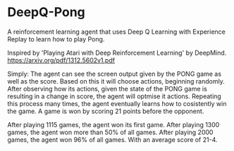 # DeepQ-Pong
A reinforcement learning agent that uses Deep Q Learning with Experience Replay to learn how to play Pong. 

Inspired by 'Playing Atari with Deep Reinforcement Learning' by DeepMind.
https://arxiv.org/pdf/1312.5602v1.pdf

Simply:
The agent can see the screen output given by the PONG game as well as the score.
Based on this it will choose actions, beginning randomly.
After observing how its actions, given the state of the PONG game is resulting in a change in score, the agent will optmise it actions.
Repeating this process many times, the agent eventually learns how to cosistently win the game. A game is won by scoring 21 points before the opponent.

After playing 1115 games, the agent won its first game.
After playing 1300 games, the agent won more than 50% of all games.
After playing 2000 games, the agent won 96% of all games. With an average score of 21-4.
